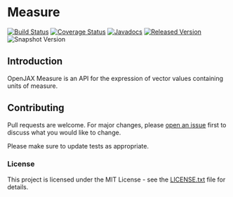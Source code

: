 # Measure

[![Build Status](https://github.com/openjax/measure/workflows/build.yml/badge.svg)](https://github.com/openjax/measure/actions/workflows/build.yml)
[![Coverage Status](https://coveralls.io/repos/github/openjax/measure/badge.svg)](https://coveralls.io/github/openjax/measure)
[![Javadocs](https://www.javadoc.io/badge/org.openjax/measure.svg)](https://www.javadoc.io/doc/org.openjax/measure)
[![Released Version](https://img.shields.io/maven-central/v/org.openjax/measure.svg)](https://mvnrepository.com/artifact/org.openjax/measure)
![Snapshot Version](https://img.shields.io/nexus/s/org.openjax/measure?label=maven-snapshot&server=https%3A%2F%2Foss.sonatype.org)

## Introduction

OpenJAX Measure is an API for the expression of vector values containing units of measure.

## Contributing

Pull requests are welcome. For major changes, please [open an issue](../../issues) first to discuss what you would like to change.

Please make sure to update tests as appropriate.

### License

This project is licensed under the MIT License - see the [LICENSE.txt](LICENSE.txt) file for details.